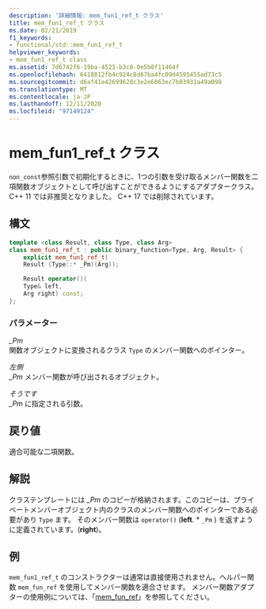 ```yaml
---
description: '詳細情報: mem_fun1_ref_t クラス'
title: mem_fun1_ref_t クラス
ms.date: 02/21/2019
f1_keywords:
- functional/std::mem_fun1_ref_t
helpviewer_keywords:
- mem_fun1_ref_t class
ms.assetid: 7d6742f6-19ba-4523-b3c8-0e5b8f11464f
ms.openlocfilehash: 6418812fb4c924c8d67ba4fc09d4595455ad73c5
ms.sourcegitcommit: d6af41e42699628c3e2e6063ec7b03931a49a098
ms.translationtype: MT
ms.contentlocale: ja-JP
ms.lasthandoff: 12/11/2020
ms.locfileid: "97149124"
---
```

# <a name="mem_fun1_ref_t-class"></a>mem_fun1_ref_t クラス

`non_const`参照引数で初期化するときに、1つの引数を受け取るメンバー関数を二項関数オブジェクトとして呼び出すことができるようにするアダプタークラス。 C++ 11 では非推奨となりました。 C++ 17 では削除されています。

## <a name="syntax"></a>構文

```cpp
template <class Result, class Type, class Arg>
class mem_fun1_ref_t : public binary_function<Type, Arg, Result> {
    explicit mem_fun1_ref_t(
    Result (Type::* _Pm)(Arg));

    Result operator()(
    Type& left,
    Arg right) const;
};
```

### <a name="parameters"></a>パラメーター

*_Pm*\
関数オブジェクトに変換されるクラス `Type` のメンバー関数へのポインター。

*左側*\
*_Pm* メンバー関数が呼び出されるオブジェクト。

*そうです*\
*_Pm* に指定される引数。

## <a name="return-value"></a>戻り値

適合可能な二項関数。

## <a name="remarks"></a>解説

クラステンプレートには *_Pm* のコピーが格納されます。このコピーは、プライベートメンバーオブジェクト内のクラスのメンバー関数へのポインターである必要があり `Type` ます。 そのメンバー関数は `operator()` (**left**. \* `_Pm` ) を返すように定義されています。(**right**)。

## <a name="example"></a>例

`mem_fun1_ref_t` のコンストラクターは通常は直接使用されません。ヘルパー関数 `mem_fun_ref` を使用してメンバー関数を適合させます。 メンバー関数アダプターの使用例については、「[mem_fun_ref](../standard-library/functional-functions.md#mem_fun_ref)」を参照してください。
